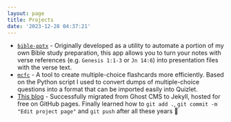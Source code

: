 ```yaml
---
layout: page
title: Projects
date: '2023-12-28 04:37:21'
---
```


- [`bible-pptx`](https://biblepptx.chechu.co) - Originally developed as a utility to automate a portion of my own Bible study preparation, this app allows you to turn your notes with verse references (e.g.&nbsp;`Genesis 1:1-3`&nbsp;or&nbsp;`Jn 14:6`) into presentation files with the verse text.
- [`mcfc`](https://chechu.co/mcfc) - A tool to create multiple-choice flashcards more efficiently. Based on the Python script I used to convert dumps of multiple-choice questions into a format that can be imported easily into Quizlet.
- [This blog](https://blog.chechu.co) - Successfully migrated from Ghost CMS to Jekyll, hosted for free on GitHub pages. Finally learned how to `git add .`, `git commit -m "Edit project page"` and `git push` after all these years 🤣